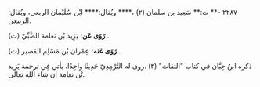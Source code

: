 ٢٢٨٧ -** ت:** سَعِيد بن سلمان (٢) ،**** ويُقال:**** ابْن سُلَيْمان الربعي، ويُقال: الربيعي.

**رَوَى عَن:** يَزِيد بْن نعامة الضَّبِّيّ (ت) .

**رَوَى عَنه:** عِمْران بْن مُسْلِم القصير (ت) .

ذكره ابنُ حِبَّان في كتاب "الثقات" (٣) .روى له التِّرْمِذِيّ حَدِيثًا واحِدًا، يأتي فِي ترجمة يَزِيد بْن نعامة إن شاء الله تعالى.